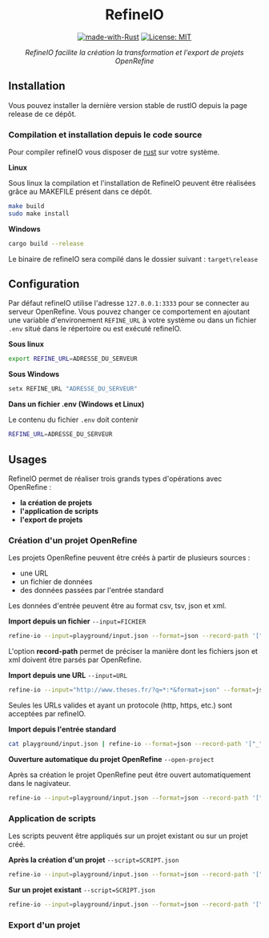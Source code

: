 <div align="center">

# RefineIO

[![made-with-Rust](https://img.shields.io/badge/Made%20with-Rust-1f425f.svg)](https://www.rust-lang.org/)
[![License: MIT](https://img.shields.io/badge/License-MIT-yellow.svg)](https://opensource.org/licenses/MIT)

_RefineIO facilite la création la transformation et l'export de projets OpenRefine_
</div>

## Installation

Vous pouvez installer la dernière version stable de rustIO depuis la page release de ce dépôt.

### Compilation et installation depuis le code source


Pour compiler refineIO vous disposer de [rust](https://www.rust-lang.org/tools/install) sur votre système.

__Linux__

Sous linux la compilation et l'installation de RefineIO peuvent être réalisées grâce au MAKEFILE présent dans ce dépôt.

```sh
make build
sudo make install
```

__Windows__

```sh
cargo build --release
```

Le binaire de refineIO sera compilé dans le dossier suivant : `target\release`

## Configuration

Par défaut refineIO utilise l'adresse `127.0.0.1:3333` pour se connecter au serveur OpenRefine. Vous pouvez changer ce comportement en ajoutant une variable d'environement `REFINE_URL` à votre système ou dans un fichier `.env` situé dans le répertoire ou est exécuté refineIO.

__Sous linux__

```sh
export REFINE_URL=ADRESSE_DU_SERVEUR
```

__Sous Windows__

```cmd
setx REFINE_URL "ADRESSE_DU_SERVEUR"
```

__Dans un fichier .env (Windows et Linux)__

Le contenu du fichier `.env` doit contenir

```sh
REFINE_URL=ADRESSE_DU_SERVEUR
```


## Usages

RefineIO permet de réaliser trois grands types d'opérations avec OpenRefine : 

* __la création de projets__
* __l'application de scripts__
* __l'export de projets__

### Création d'un projet OpenRefine

Les projets OpenRefine peuvent être créés à partir de plusieurs sources :

* une URL
* un fichier de données
* des données passées par l'entrée standard

Les données d'entrée peuvent être au format csv, tsv, json et xml.


__Import depuis un fichier__ `--input=FICHIER`


```sh
refine-io --input=playground/input.json --format=json --record-path '["_", "response", "docs", "_"]'
```

L'option __record-path__ permet de préciser la manière dont les fichiers json et xml doivent être parsés par OpenRefine.

__Import depuis une URL__ `--input=URL`

```sh
refine-io --input="http://www.theses.fr/?q=*:*&format=json" --format=json --record-path '["_", "response", "docs", "_"]'
```

Seules les URLs valides et ayant un protocole (http, https, etc.) sont acceptées par refineIO.

__Import depuis l'entrée standard__

```sh
cat playground/input.json | refine-io --format=json --record-path '["_", "response", "docs", "_"]'
```

__Ouverture automatique du projet OpenRefine__ `--open-project`

Après sa création le projet OpenRefine peut être ouvert automatiquement dans le nagivateur.

```sh
refine-io --input=playground/input.json --format=json --record-path '["_", "response", "docs", "_"]' --open-project
```

### Application de scripts

Les scripts peuvent être appliqués sur un projet existant ou sur un projet créé.

__Après la création d'un projet__ `--script=SCRIPT.json`

```sh
refine-io --input=playground/input.json --format=json --record-path '["_", "response", "docs", "_"]' --script=playground/script.json
```

__Sur un projet existant__ `--script=SCRIPT.json`

```sh
refine-io --input=playground/input.json --format=json --record-path '["_", "response", "docs", "_"]' --script=playground/script.json
```

### Export d'un projet


